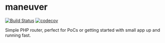 # maneuver
[![Build Status](https://travis-ci.org/jopacicdev/maneuver.svg?branch=master)](https://travis-ci.org/jopacicdev/maneuver)
[![codecov](https://codecov.io/gh/jopacicdev/maneuver/branch/master/graph/badge.svg)](https://codecov.io/gh/jopacicdev/maneuver)

Simple PHP router, perfect for PoCs or getting started with small app up and running fast.
